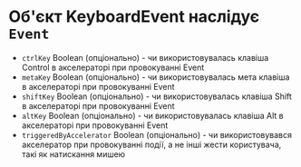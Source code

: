# Об'єкт KeyboardEvent наслідує `Event`

* `ctrlKey` Boolean (опціонально) - чи використовувалась клавіша Control в акселераторі при провокуванні Event
* `metaKey` Boolean (опціонально) - чи використовувалась мета клавіша в акселераторі при провокуванні Event
* `shiftKey` Boolean (опціонально) - чи використовувалась клавіша Shift в акселераторі при провокуванні Event
* `altKey` Boolean (опціонально) - чи використовувалась клавіша Alt в акселераторі при провокуванні Event
* `triggeredByAccelerator` Boolean (опціонально) - чи використовувався акселератор при провокуванні події, а не інші жести користувача, такі як натискання мишею